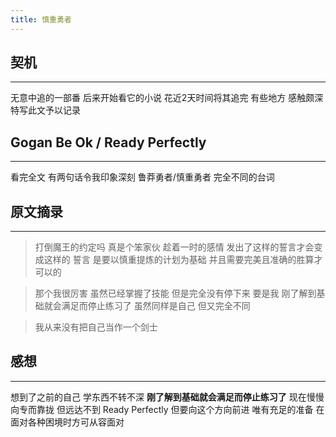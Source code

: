 ```yaml
---
title: 慎重勇者
---
```

## 契机
****
无意中追的一部番 后来开始看它的小说 花近2天时间将其追完
有些地方 感触颇深 特写此文予以记录

## Gogan Be Ok / Ready Perfectly
****
看完全文 有两句话令我印象深刻
鲁莽勇者/慎重勇者 完全不同的台词

## 原文摘录
****
> 打倒魔王的约定吗 真是个笨家伙 趁着一时的感情 发出了这样的誓言才会变成这样的 誓言 是要以慎重提炼的计划为基础 并且需要完美且准确的胜算才可以的

> 那个我很厉害 虽然已经掌握了技能 但是完全没有停下来 要是我 刚了解到基础就会满足而停止练习了 虽然同样是自己 但又完全不同

> 我从来没有把自己当作一个剑士 

## 感想
****
想到了之前的自己 学东西不转不深 **刚了解到基础就会满足而停止练习了** 现在慢慢向专而靠拢 但远达不到 Ready Perfectly 但要向这个方向前进 唯有充足的准备 在面对各种困境时方可从容面对